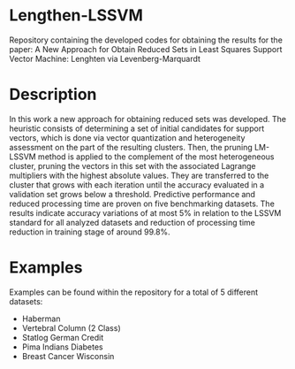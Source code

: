 # Lengthen-LSSVM
Repository containing the developed codes for obtaining the results for the paper: A New Approach for Obtain Reduced Sets in Least Squares Support Vector Machine: Lenghten via Levenberg-Marquardt

# Description
In this work a new approach for obtaining reduced sets was developed. The
heuristic consists of determining a set of initial candidates for support vectors,
which is done via vector quantization and heterogeneity assessment on the part
of the resulting clusters. Then, the pruning LM-LSSVM method is applied to the
complement of the most heterogeneous cluster, pruning the vectors in this set
with the associated Lagrange multipliers with the highest absolute values. They
are transferred to the cluster that grows with each iteration until the accuracy
evaluated in a validation set grows below a threshold. Predictive performance
and reduced processing time are proven on five benchmarking datasets. The
results indicate accuracy variations of at most 5% in relation to the LSSVM
standard for all analyzed datasets and reduction of processing time reduction in
training stage of around 99.8%.

# Examples
Examples can be found within the repository for a total of 5 different datasets:

- Haberman
- Vertebral Column (2 Class)
- Statlog German Credit
- Pima Indians Diabetes
- Breast Cancer Wisconsin
